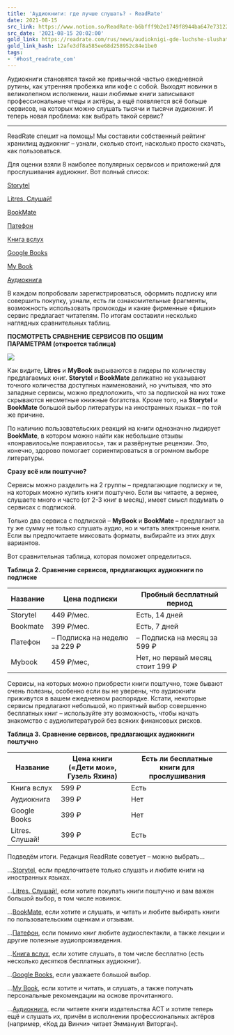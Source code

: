 ```yaml
---
title: 'Аудиокниги: где лучше слушать? - ReadRate'
date: 2021-08-15
src_link: https://www.notion.so/ReadRate-b6bfff9b2e1749f8944ba647e731229b
src_date: '2021-08-15 20:02:00'
gold_link: https://readrate.com/rus/news/audioknigi-gde-luchshe-slushat
gold_link_hash: 12afe3df8a585ee68d258952c84e1be0
tags:
- '#host_readrate_com'
---
```



Аудиокниги становятся такой же привычной частью ежедневной рутины, как утренняя пробежка или кофе с собой. Выходят новинки в великолепном исполнении, наши любимые книги записывают профессиональные чтецы и актёры, а ещё появляется всё больше сервисов, на которых можно слушать тысячи и тысячи аудиокниг. И теперь новая проблема: как выбрать такой сервис? 




---

ReadRate спешит на помощь! Мы составили собственный рейтинг хранилищ аудиокниг – узнали, сколько стоит, насколько просто скачать, как пользоваться. 


Для оценки взяли 8 наиболее популярных сервисов и приложений для прослушивания аудиокниг. Вот полный список:


[Storytel](https://www.storytel.com/ru/ru/)


[Litres. Слушай!](https://www.litres.ru/audioknigi/)


[BookMate](https://ru.bookmate.com)


[Патефон](https://patephone.com)


[Книга вслух](http://www.everbook.ru)


[Google Books](https://play.google.com/store/books/category/audiobooks)


[My Book](https://mybook.ru)


[Аудиокнига](https://www.elkniga.ru)


В каждом попробовали зарегистрироваться, оформить подписку или совершить покупку, узнали, есть ли ознакомительные фрагменты, возможность использовать промокоды и какие фирменные «фишки» сервис предлагает читателям. По итогам составили несколько наглядных сравнительных таблиц.


**ПОСМОТРЕТЬ СРАВНЕНИЕ СЕРВИСОВ ПО ОБЩИМ ПАРАМЕТРАМ (откроется таблица)**


**[![](/upload/news/images/2018%20news/38944687_11qdrkmm67_W665.png)](https://drive.google.com/open?id=1jc-IcdPxrl6If89TUotvvlDo84HjtCSJ)**


Как видите, **Litres** и **MyBook** вырываются в лидеры по количеству предлагаемых книг. **Storytel** и **BookMate** деликатно не указывают точного количества доступных наименований, но учитывая, что это западные сервисы, можно предположить, что за подпиской на них тоже скрываются несметные книжные богатства. Кроме того, на **Storytel** и **BookMate** большой выбор литературы на иностранных языках – по той же причине. 


По наличию пользовательских реакций на книги однозначно лидирует **BookMate**, в котором можно найти как небольшие отзывы «понравилось/не понравилось», так и развёрнутые рецензии. Это, конечно, здорово помогает сориентироваться в огромном выборе литературы. 


**Сразу всё или поштучно?**


Сервисы можно разделить на 2 группы – предлагающие подписку и те, на которых можно купить книги поштучно. Если вы читаете, а вернее, слушаете много и часто (от 2-3 книг в месяц), имеет смысл подумать о сервисах с подпиской.


Только два сервиса с подпиской – **MyBook** и **BookMate –** предлагают за ту же сумму не только слушать аудио, но и читать электронные книги. Если вы предпочитаете миксовать форматы, выбирайте из этих двух вариантов. 


Вот сравнительная таблица, которая поможет определиться.


**Таблица 2. Сравнение сервисов, предлагающих аудиокниги по подписке**




| **Название** | **Цена подписки** | **Пробный бесплатный период** |
| --- | --- | --- |
| Storytel | 449 ₽/мес. | Есть, 14 дней |
| Bookmate | 399 ₽/мес. | Есть, 7 дней |
| Патефон | – Подписка на неделю за 229 ₽ | – Подписка на месяц за 599 ₽ | – Подписка на 3 месяца за 1390 ₽ | – Подписка на год за 4490 ₽ | Есть, 7 дней |
| Mybook | 459 ₽/мес, | Нет, но первый месяц стоит 199 ₽ |

Сервисы, на которых можно приобрести книги поштучно, тоже бывают очень полезны, особенно если вы не уверены, что аудиокниги приживутся в вашем ежедневном распорядке. Кстати, некоторые сервисы предлагают небольшой, но приятный выбор совершенно бесплатных книг – используйте эту возможность, чтобы начать знакомство с аудиолитературой без всяких финансовых рисков. 


**Таблица 3.** **Сравнение сервисов, предлагающих аудиокниги поштучно** 




| **Название** | **Цена книги («Дети мои», Гузель Яхина)** | **Есть ли бесплатные книги для прослушивания** |
| --- | --- | --- |
| Книга вслух | 599 ₽ | Есть |
| Аудиокнига | 399 ₽ | Нет |
| Google Books | 399 ₽ | Нет |
| Litres. Слушай! | 399 ₽ | Есть |

Подведём итоги. Редакция ReadRate советует – можно выбрать...


...[Storytel](https://www.storytel.com/ru/ru/), если предпочитаете только слушать и любите книги на иностранных языках.


...[Litres. Слушай!](https://www.litres.ru/audioknigi/), если хотите покупать книги поштучно и вам важен большой выбор, в том числе новинок. 


...[BookMate](https://ru.bookmate.com), если хотите и слушать, и читать и любите выбирать книги по пользовательским оценкам и отзывам.


...[Патефон](https://patephone.com), если помимо книг любите аудиоспектакли, а также лекции и другие полезные аудиопроизведения. 


...[Книга вслух](http://www.everbook.ru), если хотите слушать, в том числе бесплатно (есть несколько десятков бесплатных аудиокниг).


...[Google Books](https://play.google.com/store/books/category/audiobooks), если уважаете большой выбор. 


...[My Book](https://mybook.ru), если хотите и читать, и слушать, а также получать персональные рекомендации на основе прочитанного.


...[Аудиокнига](https://www.elkniga.ru), если читаете книги издательства АСТ и хотите теперь ещё и слушать их, причём в исполнении профессиональных актёров (например, «Код да Винчи» читает Эммануил Виторган).